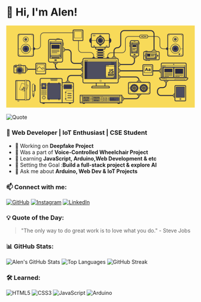 
# 👋 Hi, I'm Alen!
<p align="center">
 <img src="https://github.com/Alentj/alentj/raw/main/aab6d8e2-88bf-4d56-a2ab-4ce46f2cdcfa.gif" width="600px">
</p>

![Quote](https://quotes-github-readme.vercel.app/api?type=horizontal&theme=dark)


### 🚀 Web Developer | IoT Enthusiast | CSE Student
- 🔭 Working on  **Deepfake Project** 
- 🔭 Was a part of **Voice-Controlled Wheelchair Project** 
- 🌱 Learning **JavaScript, Arduino,Web Development & etc**
- 🎯 Setting the Goal :**Build a full-stack project & explore AI**
- 💬 Ask me about **Arduino, Web Dev & IoT Projects**

### 📫 Connect with me:
[![GitHub](https://img.shields.io/badge/-GitHub-333?style=flat-square&logo=GitHub&logoColor=white)](https://github.com/alentj)
[![Instagram](https://img.shields.io/badge/-Instagram-E4405F?style=flat-square&logo=Instagram&logoColor=white)](https://instagram.com/alen.tj_)
[![LinkedIn](https://img.shields.io/badge/-LinkedIn-0077B5?style=flat-square&logo=LinkedIn&logoColor=white)](https://linkedin.com/in/alen-tj)
### 💡 Quote of the Day:

> "The only way to do great work is to love what you do." - Steve Jobs

### 📊 GitHub Stats:
![Alen's GitHub Stats](https://github-readme-stats.vercel.app/api?username=alentj&show_icons=true&theme=tokyonight)
![Top Languages](https://github-readme-stats.vercel.app/api/top-langs/?username=alentj&layout=compact&theme=tokyonight)
![GitHub Streak](https://github-readme-streak-stats.herokuapp.com/?user=alentj&theme=tokyonight)
### 🛠️ Learned:
<img src="https://img.shields.io/badge/-HTML5-E34F26?style=flat-square&logo=html5&logoColor=white" alt="HTML5"/>
<img src="https://img.shields.io/badge/-CSS3-1572B6?style=flat-square&logo=css3&logoColor=white" alt="CSS3"/>
<img src="https://img.shields.io/badge/-JavaScript-F7DF1E?style=flat-square&logo=javascript&logoColor=black" alt="JavaScript"/>
<img src="https://img.shields.io/badge/-Arduino-00979D?style=flat-square&logo=arduino&logoColor=white" alt="Arduino"/>

